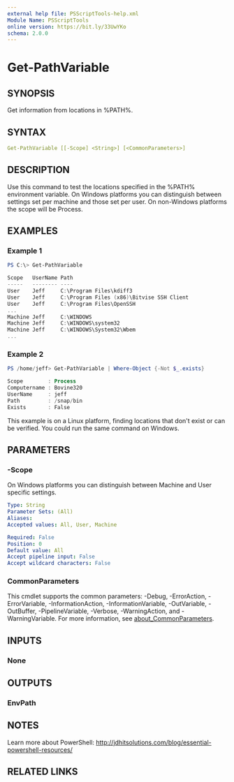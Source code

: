 ```yaml
---
external help file: PSScriptTools-help.xml
Module Name: PSScriptTools
online version: https://bit.ly/33UwYKo
schema: 2.0.0
---
```


# Get-PathVariable

## SYNOPSIS

Get information from locations in %PATH%.

## SYNTAX

```yaml
Get-PathVariable [[-Scope] <String>] [<CommonParameters>]
```

## DESCRIPTION

Use this command to test the locations specified in the %PATH% environment variable. On Windows platforms you can distinguish between settings set per machine and those set per user. On non-Windows platforms the scope will be Process.

## EXAMPLES

### Example 1

```powershell
PS C:\> Get-PathVariable

Scope   UserName Path                                                                     Exists
-----   -------- ----                                                                     ------
User    Jeff     C:\Program Files\kdiff3                                                  True
User    Jeff     C:\Program Files (x86)\Bitvise SSH Client                                True
User    Jeff     C:\Program Files\OpenSSH                                                 True
...
Machine Jeff     C:\WINDOWS                                                               True
Machine Jeff     C:\WINDOWS\system32                                                      True
Machine Jeff     C:\WINDOWS\System32\Wbem                                                 True
...
```

### Example 2

```powershell
PS /home/jeff> Get-PathVariable | Where-Object {-Not $_.exists}

Scope        : Process
Computername : Bovine320
UserName     : jeff
Path         : /snap/bin
Exists       : False
```

This example is on a Linux platform, finding locations that don't exist or can be verified. You could run the same command on Windows.

## PARAMETERS

### -Scope

On Windows platforms you can distinguish between Machine and User specific settings.

```yaml
Type: String
Parameter Sets: (All)
Aliases:
Accepted values: All, User, Machine

Required: False
Position: 0
Default value: All
Accept pipeline input: False
Accept wildcard characters: False
```

### CommonParameters

This cmdlet supports the common parameters: -Debug, -ErrorAction, -ErrorVariable, -InformationAction, -InformationVariable, -OutVariable, -OutBuffer, -PipelineVariable, -Verbose, -WarningAction, and -WarningVariable. For more information, see [about_CommonParameters](http://go.microsoft.com/fwlink/?LinkID=113216).

## INPUTS

### None

## OUTPUTS

### EnvPath

## NOTES

Learn more about PowerShell: http://jdhitsolutions.com/blog/essential-powershell-resources/

## RELATED LINKS
